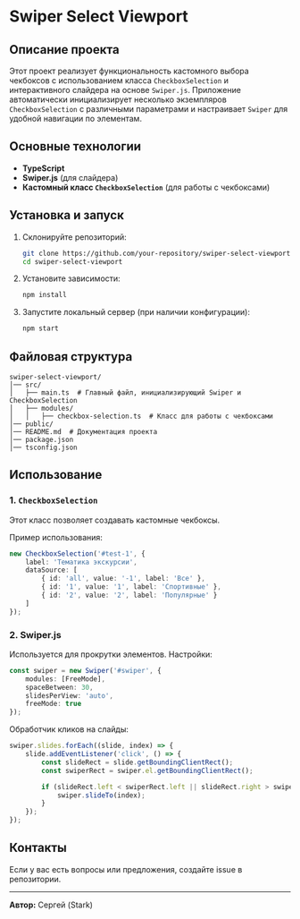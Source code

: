 # Swiper Select Viewport

## Описание проекта

Этот проект реализует функциональность кастомного выбора чекбоксов с использованием класса `CheckboxSelection` и интерактивного слайдера на основе `Swiper.js`. Приложение автоматически инициализирует несколько экземпляров `CheckboxSelection` с различными параметрами и настраивает `Swiper` для удобной навигации по элементам.

## Основные технологии

- **TypeScript**
- **Swiper.js** (для слайдера)
- **Кастомный класс `CheckboxSelection`** (для работы с чекбоксами)

## Установка и запуск

1. Склонируйте репозиторий:

   ```sh
   git clone https://github.com/your-repository/swiper-select-viewport.git
   cd swiper-select-viewport
   ```

2. Установите зависимости:

   ```sh
   npm install
   ```

3. Запустите локальный сервер (при наличии конфигурации):

   ```sh
   npm start
   ```

## Файловая структура

```
swiper-select-viewport/
│── src/
│   ├── main.ts  # Главный файл, инициализирующий Swiper и CheckboxSelection
│   ├── modules/
│   │   ├── checkbox-selection.ts  # Класс для работы с чекбоксами
│── public/
│── README.md  # Документация проекта
│── package.json
│── tsconfig.json
```

## Использование

### 1. `CheckboxSelection`
Этот класс позволяет создавать кастомные чекбоксы.

Пример использования:

```ts
new CheckboxSelection('#test-1', {
    label: 'Тематика экскурсии',
    dataSource: [
        { id: 'all', value: '-1', label: 'Все' },
        { id: '1', value: '1', label: 'Спортивные' },
        { id: '2', value: '2', label: 'Популярные' }
    ]
});
```

### 2. Swiper.js
Используется для прокрутки элементов. Настройки:

```ts
const swiper = new Swiper('#swiper', {
    modules: [FreeMode],
    spaceBetween: 30,
    slidesPerView: 'auto',
    freeMode: true
});
```

Обработчик кликов на слайды:

```ts
swiper.slides.forEach((slide, index) => {
    slide.addEventListener('click', () => {
        const slideRect = slide.getBoundingClientRect();
        const swiperRect = swiper.el.getBoundingClientRect();

        if (slideRect.left < swiperRect.left || slideRect.right > swiperRect.right) {
            swiper.slideTo(index);
        }
    });
});
```

## Контакты

Если у вас есть вопросы или предложения, создайте issue в репозитории.

---
**Автор:** Сергей (Stark)